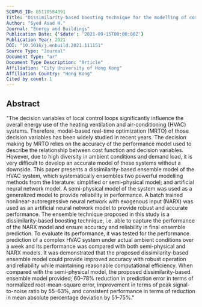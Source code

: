 ```yaml
---
SCOPUS_ID: 85110584391
Title: "Dissimilarity-based boosting technique for the modelling of complex HVAC systems"
Author: "Syed Asad H."
Journal: "Energy and Buildings"
Publication Date: {'$date': '2021-09-15T00:00:00Z'}
Publication Year: 2021
DOI: "10.1016/j.enbuild.2021.111151"
Source Type: "Journal"
Document Type: "ar"
Document Type Description: "Article"
Affiliation: "City University of Hong Kong"
Affiliation Country: "Hong Kong"
Cited by count: 1
---
```


## Abstract
"The decision variables of local control loops significantly influence the overall energy use of the heating ventilation and air-conditioning (HVAC) systems. Therefore, model-based real-time optimization (MRTO) of those decision variables has been widely studied in recent years. The decision making by MRTO relies on the accuracy of the performance model used to describe the relationship between cost function and decision variables. However, due to high diversity in ambient conditions and demand load, it is very difficult to develop an accurate model of these systems without a downside. This paper presents a dissimilarity-based ensemble model of the HVAC system, which systematically ensembles two powerful modelling methods from the literature: simplified or semi-physical model; and artificial neural network model. A semi-physical model of the system was used as a generalized model to provide reliability in performance. A batch trained nonlinear-autoregressive neural network with exogenous input (NARX) was used as an artificial neural network model to provide robust and accurate performance. The ensemble technique proposed in this study is a dissimilarity-based boosting technique, i.e. able to capture the performance of the NARX model and ensure accuracy and reliability in final ensemble prediction. To evaluate its performance, it was tested for the performance prediction of a complex HVAC system under actual ambient conditions over a week and its performance was compared with both semi-physical and NARX models. It was demonstrated that the proposed dissimilarity-based ensemble model could provide improved accuracy with robust operation and reliability while maintaining reasonable computational efficiency. When compared with the semi-physical model, the proposed dissimilarity-based ensemble model provided; 60–78% reduction in prediction error in terms of normalized root-mean-square error, improvement in terms of peak signal-to-noise ratio by 55–63%, and consistent performance in terms of reduction in mean absolute percentage deviation by 51–75%."
